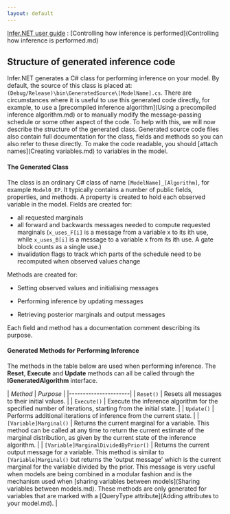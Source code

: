 ```yaml
---
layout: default 
--- 
```

[Infer.NET user guide](index.md) : [Controlling how inference is performed](Controlling how inference is performed.md) 

## Structure of generated inference code

Infer.NET generates a C# class for performing inference on your model. By default, the source of this class is placed at: `(Debug/Release)\bin\GeneratedSource\[ModelName].cs`. There are circumstances where it is useful to use this generated code directly, for example, to use a [precompiled inference algorithm](Using a precompiled inference algorithm.md) or to manually modify the message-passing schedule or some other aspect of the code. To help with this, we will now describe the structure of the generated class. Generated source code files also contain full documentation for the class, fields and methods so you can also refer to these directly.  To make the code readable, you should [attach names](Creating variables.md) to variables in the model.

#### The Generated Class

The class is an ordinary C# class of name `[ModelName]_[Algorithm]`, for example `Model0_EP`. It typically contains a number of public fields, properties, and methods. A property is created to hold each observed variable in the model. Fields are created for:

*   all requested marginals
*   all forward and backwards messages needed to compute requested marginals
(`x_uses_F[i]` is a message from a variable x to its ith use, while `x_uses_B[i]` is a message to a variable x from its ith use.  A gate block counts as a single use.)
*   invalidation flags to track which parts of the schedule need to be recomputed when observed values change

Methods are created for:

*   Setting observed values and initialising messages

*   Performing inference by updating messages

*   Retrieving posterior marginals and output messages


Each field and method has a documentation comment describing its purpose.

#### Generated Methods for Performing Inference

The methods in the table below are used when performing inference. The **Reset**, **Execute** and **Update** methods can all be called through the **IGeneratedAlgorithm** interface.

| _Method_ | _Purpose_ |
|----------------------|
| `Reset()` | Resets all messages to their initial values. |
| `Execute()` | Execute the inference algorithm for the specified number of iterations, starting from the initial state. |
| `Update()` | Performs additional iterations of inference from the current state. |
| `[Variable]Marginal()` | Returns the current marginal for a variable. This method can be called at any time to return the current estimate of the marginal distribution, as given by the current state of the inference algorithm. |
| `[Variable]MarginalDividedByPrior()` | Returns the current output message for a variable. This method is similar to `[Variable]Marginal()` but returns the 'output message' which is the current marginal for the variable divided by the prior. This message is very useful when models are being combined in a modular fashion and is the mechanism used when [sharing variables between models](Sharing variables between models.md). These methods are only generated for variables that are marked with a [QueryType attribute](Adding attributes to your model.md). | 

